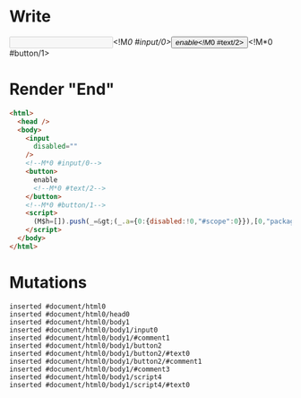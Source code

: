 # Write
  <input disabled><!M*0 #input/0><button>enable<!M*0 #text/2></button><!M*0 #button/1><script>(M$h=[]).push(_=>(_.a={0:{disabled:!0,"#scope":0}}),[0,"packages/translator-tags/src/__tests__/fixtures/attr-boolean-dynamic/template.marko_0_disabled",])</script>


# Render "End"
```html
<html>
  <head />
  <body>
    <input
      disabled=""
    />
    <!--M*0 #input/0-->
    <button>
      enable
      <!--M*0 #text/2-->
    </button>
    <!--M*0 #button/1-->
    <script>
      (M$h=[]).push(_=&gt;(_.a={0:{disabled:!0,"#scope":0}}),[0,"packages/translator-tags/src/__tests__/fixtures/attr-boolean-dynamic/template.marko_0_disabled",])
    </script>
  </body>
</html>
```

# Mutations
```
inserted #document/html0
inserted #document/html0/head0
inserted #document/html0/body1
inserted #document/html0/body1/input0
inserted #document/html0/body1/#comment1
inserted #document/html0/body1/button2
inserted #document/html0/body1/button2/#text0
inserted #document/html0/body1/button2/#comment1
inserted #document/html0/body1/#comment3
inserted #document/html0/body1/script4
inserted #document/html0/body1/script4/#text0
```
